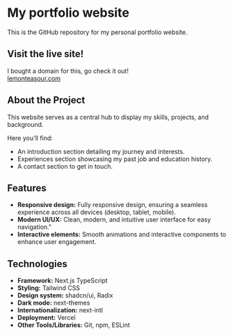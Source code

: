 # My portfolio website
This is the GitHub repository for my personal portfolio website.

## Visit the live site!
I bought a domain for this, go check it out!  
[lemonteasour.com](http://www.lemonteasour.com/)

## About the Project
This website serves as a central hub to display my skills, projects, and background.

Here you'll find:
- An introduction section detailing my journey and interests.
- Experiences section showcasing my past job and education history.
- A contact section to get in touch.

## Features
- **Responsive design:** Fully responsive design, ensuring a seamless experience across all devices (desktop, tablet, mobile).
- **Modern UI/UX:** Clean, modern, and intuitive user interface for easy navigation."
- **Interactive elements:** Smooth animations and interactive components to enhance user engagement.

## Technologies
- **Framework:** Next.js TypeScript
- **Styling:** Tailwind CSS
- **Design system:** shadcn/ui, Radix
- **Dark mode:** next-themes
- **Internationalization:** next-intl
- **Deployment:** Vercel
- **Other Tools/Libraries:** Git, npm, ESLint
